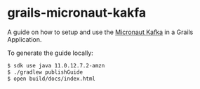 # grails-micronaut-kakfa

A guide on how to setup and use the [Micronaut Kafka](https://micronaut-projects.github.io/micronaut-kafka/latest/guide/) in a Grails Application.

To generate the guide locally: 

```bash
$ sdk use java 11.0.12.7.2-amzn
$ ./gradlew publishGuide
$ open build/docs/index.html
```


